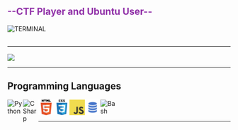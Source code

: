 <h2 style="color: #9132a8">--CTF Player and Ubuntu User--</h2>

![TERMINAL](https://www.bram.us/wordpress/wp-content/uploads/2017/12/svg-term-cli.gif)<br/>
<br/>
<hr>

<img align="center" src="https://github-readme-stats.vercel.app/api/top-langs/?username=agentgeneric&show_icons=true&theme=onedark&layout=compact" /> <br/>

<hr>

<h2>Programming Languages</h2>

<img align="left" alt="Python" width="35px" src="https://cdn.freebiesupply.com/logos/large/2x/python-5-logo-png-transparent.png" />
<img align="left" alt="CSharp" width="35px" src="https://www.cnjobs.dk/drupal/sites/default/files/2019-01/csharp-01.png" />
<img align="left" alt="HTML5" width="35px" src="https://raw.githubusercontent.com/github/explore/80688e429a7d4ef2fca1e82350fe8e3517d3494d/topics/html/html.png" />
<img align="left" alt="CSS3" width="35px" src="https://raw.githubusercontent.com/github/explore/80688e429a7d4ef2fca1e82350fe8e3517d3494d/topics/css/css.png" />
<img align="left" alt="JavaScript" width="35px" src="https://raw.githubusercontent.com/github/explore/80688e429a7d4ef2fca1e82350fe8e3517d3494d/topics/javascript/javascript.png" />
<img align="left" alt="SQL" width="35px" src="https://raw.githubusercontent.com/github/explore/80688e429a7d4ef2fca1e82350fe8e3517d3494d/topics/sql/sql.png" />
<img align="left" alt="Bash" width="40px" src="https://www.control-alt-del.org/images/bash.png" /> <br/>
<br/>
<hr>
